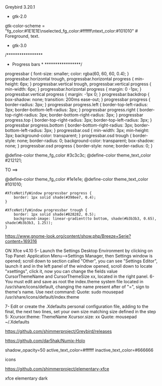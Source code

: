 Greybird 3.20.1
- gtk-2.0

gtk-color-scheme	= "fg_color:#1E1E1E\nselected_fg_color:#ffffff\ntext_color:#101010" # Foreground, text.


- gtk-3.0


/*****************
 * Progress bars *
 *****************/
 
progressbar {
  font-size: smaller;
  color: rgba(60, 60, 60, 0.4); }
  progressbar.horizontal trough,
  progressbar.horizontal progress {
    min-height: 6px; }
  progressbar.vertical trough,
  progressbar.vertical progress {
    min-width: 6px; }
  progressbar.horizontal progress {
    margin: 0 -1px; }
  progressbar.vertical progress {
    margin: -1px 0; }
  progressbar:backdrop {
    box-shadow: none;
    transition: 200ms ease-out; }
  progressbar progress {
    border-radius: 3px; }
    progressbar progress.left {
      border-top-left-radius: 3px;
      border-bottom-left-radius: 3px; }
    progressbar progress.right {
      border-top-right-radius: 3px;
      border-bottom-right-radius: 3px; }
    progressbar progress.top {
      border-top-right-radius: 3px;
      border-top-left-radius: 3px; }
    progressbar progress.bottom {
      border-bottom-right-radius: 3px;
      border-bottom-left-radius: 3px; }
  progressbar.osd {
    min-width: 3px;
    min-height: 3px;
    background-color: transparent; }
    progressbar.osd trough {
      border-style: none;
      border-radius: 0;
      background-color: transparent;
      box-shadow: none; }
    progressbar.osd progress {
      border-style: none;
      border-radius: 0; }



@define-color theme_fg_color #3c3c3c;
@define-color theme_text_color #212121;

TO ==>

@define-color theme_fg_color #1e1e1e;
@define-color theme_text_color #101010;



    #XfceNotifyWindow progressbar progress {
        border: 1px solid shade(#398ee7, 0.4);
    }

    #XfceNotifyWindow progressbar trough {
        border: 1px solid shade(#828282, 0.5);
        background-image: linear-gradient(to bottom, shade(#b3b3b3, 0.65), shade(#b3b3b3, 1.25));
    }
    
    
    
    
https://www.gnome-look.org/content/show.php/Breeze+Serie?content=169316



ON Xfce v4.10
5- Launch the Settings Desktop Environment by clicking on Top Panel: Application Menu-->Settings Manager, then Settings window is opened; scroll down to section called "Other", you can see "Settings Editor", launch it and in the left panel of the window opened, scroll down to locate "xsettings", click it, now you can change the fields value CursorThemeName and CursorThemeSize xx, located in the right panel.
6- You must edit and save as root the index.theme system file located in /usr/share/icons/default, changing the name present after of "=", sign to theme's name. Use next command:
Quote:
sudo mousepad /usr/share/icons/default/index.theme

7- Edit or create the .Xdefaults personal configuration file, adding to the final, the next two lines, set your own size matching size defined in the step 5:
Xcursor.theme: ThemeName
Xcursor.size: xx
Quote:
mousepad ~/.Xdefaults


https://github.com/shimmerproject/Greybird/releases

https://github.com/dar5hak/Numix-Holo






shadow_opacity=50
active_text_color=#ffffff
inactive_text_color=#666666

icons


https://github.com/shimmerproject/elementary-xfce

xfce elementary dark
